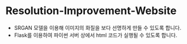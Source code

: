 # Resolution-Improvement-Website
- SRGAN 모델을 이용해 이미지의 화질을 보다 선명하게 만들 수 있도록 합니다.
- Flask를 이용하여 파이썬 서버 상에서 html 코드가 실행될 수 있도록 합니다.
